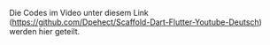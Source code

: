 Die Codes im Video unter diesem Link (https://github.com/Dpehect/Scaffold-Dart-Flutter-Youtube-Deutsch) werden hier geteilt.
